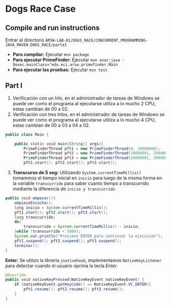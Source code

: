# Dogs Race Case

## Compile and run instructions

Entrar al directorio `ARSW-LAB-01/DOGS_RACE/CONCURRENT_PROGRAMMING-JAVA_MAVEN-DOGS_RACE/parte1`

- **Para compilar:** Ejecutar `mvn package`
- **Para ejecutar PrimeFinder:** Ejecutar `mvn exec:java -Dexec.mainClass="edu.eci.arsw.primefinder.Main`
- **Para ejecutar las pruebas:** Ejecutar `mvn test`

## Part I
1. Verificación con un hilo, en el administrador de tareas de Windows se puede ver como el programa al ejecutarse utiliza a lo mucho 2 CPU, estas cambian de 00 a 02.
2.  Verificación con tres hilos, en el administrador de tareas de Windows se puede ver como el programa al ejecutarse utiliza a lo mucho 4 CPU, estas cambian de 00 a 03 a 04 a 02.

```java
public class Main {

    public static void main(String[] args){
        PrimeFinderThread pft1 = new PrimeFinderThread(0, 10000000);
        PrimeFinderThread pft2 = new PrimeFinderThread(10000001, 20000000);
        PrimeFinderThread pft3 = new PrimeFinderThread(20000001, 30000000);
        pft1.start(); pft2.start(); pft3.start();

```

3. **Transcurso de 5 seg:**
   Utilizando `System.currentTimeMillis()` tomaremos el tiempo inicial en `inicio` para luego de la misma forma en la variable `transcurrido` para saber cuanto tiempo a transcurrido mediante la diferencia de `inicio y transcurrido`

```java
public void empezar(){
    empieceEscucha();
    long inicio = System.currentTimeMillis();
    pft1.start(); pft2.start(); pft3.start();
    long transcurrido;
    do{
        transcurrido = System.currentTimeMillis() - inicio;
    }while (transcurrido < 5000);
    System.out.println("Presione ENTER para continuar la ejecución");
    pft1.suspend(); pft2.suspend(); pft3.suspend();
    terminar();
}
```

**Enter:**
Se utilizo la libreria `jnativehook`, implementamos `NativeKeyListener` para detectar cuando el usuario oprima la tecla _Enter_.

```java
@Override
public void nativeKeyPressed(NativeKeyEvent nativeKeyEvent) {
    if (nativeKeyEvent.getKeyCode() == NativeKeyEvent.VC_ENTER){
        pft1.resume(); pft2.resume(); pft3.resume();
    }
}
```
